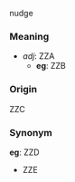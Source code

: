 nudge
### Meaning
+ _adj_: ZZA
    + __eg__: ZZB

### Origin

ZZC

### Synonym

__eg__: ZZD

+ ZZE


